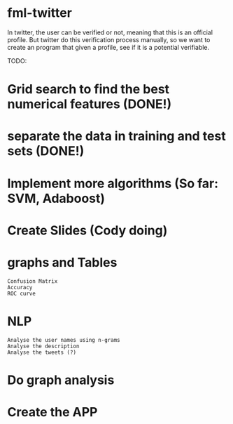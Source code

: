fml-twitter
===========

In twitter, the user can be verified or not, meaning that this is an official profile. But twitter do this verification process manually, so we want to create an program that given a profile, see if it is a potential verifiable.


TODO:

# Grid search to find the best numerical features (DONE!)
# separate the data in training and test sets (DONE!)
# Implement more algorithms (So far: SVM, Adaboost)
# Create Slides (Cody doing)
# graphs and Tables
	Confusion Matrix
	Accuracy
	ROC curve
# NLP
	Analyse the user names using n-grams
	Analyse the description
	Analyse the tweets (?)
# Do graph analysis
# Create the APP

